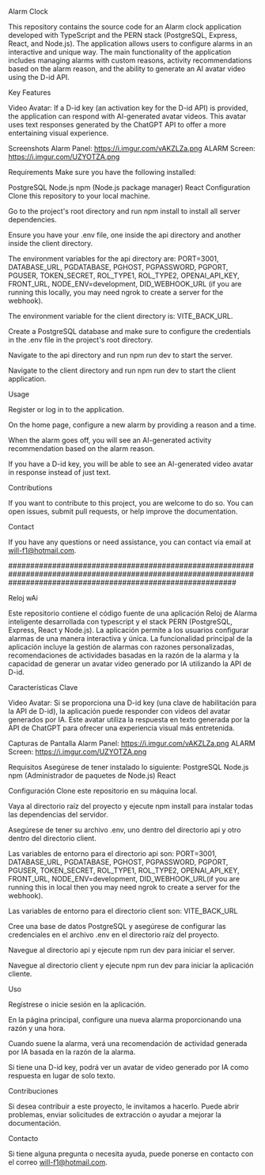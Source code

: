 Alarm Clock 

This repository contains the source code for an Alarm clock application developed with TypeScript and the PERN stack (PostgreSQL, Express, React, and Node.js). The application allows users to configure alarms in an interactive and unique way. The main functionality of the application includes managing alarms with custom reasons, activity recommendations based on the alarm reason, and the ability to generate an AI avatar video using the D-id API.

Key Features

Video Avatar: If a D-id key (an activation key for the D-id API) is provided, the application can respond with AI-generated avatar videos. This avatar uses text responses generated by the ChatGPT API to offer a more entertaining visual experience.

Screenshots
Alarm Panel: https://i.imgur.com/vAKZLZa.png
ALARM Screen: https://i.imgur.com/UZYOTZA.png

Requirements
Make sure you have the following installed:

PostgreSQL
Node.js
npm (Node.js package manager)
React
Configuration
Clone this repository to your local machine.

Go to the project's root directory and run npm install to install all server dependencies.

Ensure you have your .env file, one inside the api directory and another inside the client directory.

The environment variables for the api directory are: PORT=3001, DATABASE_URL, PGDATABASE, PGHOST, PGPASSWORD, PGPORT, PGUSER, TOKEN_SECRET, ROL_TYPE1, ROL_TYPE2, OPENAI_API_KEY, FRONT_URL, NODE_ENV=development, DID_WEBHOOK_URL (if you are running this locally, you may need ngrok to create a server for the webhook).

The environment variable for the client directory is: VITE_BACK_URL.

Create a PostgreSQL database and make sure to configure the credentials in the .env file in the project's root directory.

Navigate to the api directory and run npm run dev to start the server.

Navigate to the client directory and run npm run dev to start the client application.

Usage

Register or log in to the application.

On the home page, configure a new alarm by providing a reason and a time.

When the alarm goes off, you will see an AI-generated activity recommendation based on the alarm reason.

If you have a D-id key, you will be able to see an AI-generated video avatar in response instead of just text.

Contributions

If you want to contribute to this project, you are welcome to do so. You can open issues, submit pull requests, or help improve the documentation.

Contact

If you have any questions or need assistance, you can contact via email at will-f1@hotmail.com.

####################################################################################################################################################################

Reloj wAi

Este repositorio contiene el código fuente de una aplicación Reloj de Alarma inteligente desarrollada con typescript y el stack PERN (PostgreSQL, Express, React y Node.js). La aplicación permite a los usuarios configurar alarmas de una manera interactiva y única. La funcionalidad principal de la aplicación incluye la gestión de alarmas con razones personalizadas, recomendaciones de actividades basadas en la razón de la alarma y la capacidad de generar un avatar video generado por IA utilizando la API de D-id.

Características Clave

Video Avatar: Si se proporciona una D-id key (una clave de habilitación para la API de D-id), la aplicación puede responder con videos del avatar generados por IA. Este avatar utiliza la respuesta en texto generada por la API de ChatGPT para ofrecer una experiencia visual más entretenida.

Capturas de Pantalla
Alarm Panel: https://i.imgur.com/vAKZLZa.png
ALARM Screen: https://i.imgur.com/UZYOTZA.png

Requisitos
Asegúrese de tener instalado lo siguiente:
PostgreSQL
Node.js
npm (Administrador de paquetes de Node.js)
React

Configuración
Clone este repositorio en su máquina local.

Vaya al directorio raíz del proyecto y ejecute npm install para instalar todas las dependencias del servidor.

Asegúrese de tener su archivo .env, uno dentro del directorio api y otro dentro del directorio client. 

Las variables de entorno para el directorio api son: PORT=3001, DATABASE_URL, PGDATABASE, PGHOST, PGPASSWORD, PGPORT, PGUSER, TOKEN_SECRET, ROL_TYPE1, ROL_TYPE2, OPENAI_API_KEY, FRONT_URL, NODE_ENV=development, DID_WEBHOOK_URL(if you are running this in local then you may need ngrok to create a server for the webhook).

Las variables de entorno para el directorio client son: VITE_BACK_URL

Cree una base de datos PostgreSQL y asegúrese de configurar las credenciales en el archivo .env en el directorio raíz del proyecto.

Navegue al directorio api y ejecute npm run dev para iniciar el server.

Navegue al directorio client y ejecute npm run dev para iniciar la aplicación cliente.

Uso

Regístrese o inicie sesión en la aplicación.

En la página principal, configure una nueva alarma proporcionando una razón y una hora.

Cuando suene la alarma, verá una recomendación de actividad generada por IA basada en la razón de la alarma.

Si tiene una D-id key, podrá ver un avatar de video generado por IA como respuesta en lugar de solo texto.

Contribuciones

Si desea contribuir a este proyecto, le invitamos a hacerlo. Puede abrir problemas, enviar solicitudes de extracción o ayudar a mejorar la documentación.

Contacto

Si tiene alguna pregunta o necesita ayuda, puede ponerse en contacto con el correo will-f1@hotmail.com.
